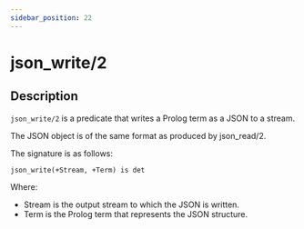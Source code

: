 ```yaml
---
sidebar_position: 22
---
```

[//]: # (This file is auto-generated. Please do not modify it yourself.)

# json_write/2

## Description

`json_write/2` is a predicate that writes a Prolog term as a JSON to a stream.

The JSON object is of the same format as produced by json\_read/2.

The signature is as follows:

```text
json_write(+Stream, +Term) is det
```

Where:

- Stream is the output stream to which the JSON is written.
- Term is the Prolog term that represents the JSON structure.
